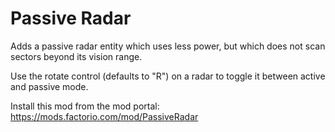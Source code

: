 Passive Radar
=============

Adds a passive radar entity which uses less power, but which does not scan
sectors beyond its vision range.

Use the rotate control (defaults to "R") on a radar to toggle it between
active and passive mode.

Install this mod from the mod portal: https://mods.factorio.com/mod/PassiveRadar
